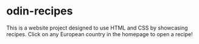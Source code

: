 # odin-recipes
This is a website project designed to use HTML and CSS by showcasing recipes. Click on any European country in the homepage to open a recipe!
